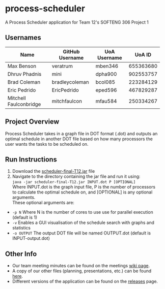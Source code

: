 # process-scheduler
A Process Scheduler application for Team 12's SOFTENG 306 Project 1

## Usernames
| Name | GitHub Username  | UoA Username | UoA ID |
| ---- | ---------------- | ------------ | ------ |
| Max Benson | veratrum | mben346 | 655363680 |
| Dhruv Phadnis | mini | dpha900 | 902553757 |
| Brad Coleman | bradleycoleman | bcol085 | 223284129 |
| Eric Pedrido | EricPedrido | eped596 | 467829287 |
| Mitchell Faulconbridge | mitchfaulcon | mfau584 | 250334267 |

## Project Overview
Process Scheduler takes in a graph file in DOT format (.dot) and outputs an optimal schedule in another DOT file based on how many processors the user wants the tasks to be scheduled on.

## Run Instructions
1. Download the [scheduler-final-T12.jar](https://github.com/mitchfaulcon/process-scheduler/releases/download/FINAL/scheduler-final-T12.jar) file  
2. Navigate to the directory containing the jar file and run it using:  
`java -jar scheduler-final-T12.jar INPUT.dot P [OPTIONAL]`  
Where INPUT.dot is the graph input file, P is the number of processors to calculate the optimal schedule on, and \[OPTIONAL] is any optional arguments.  
These optional arguments are:  
* `-p N` Where N is the number of cores to use use for parallel execution (default is 1)  
* `-v` Enables a GUI visualisation of the schedule search with graphs and statistics  
* `-o OUTPUT` The output DOT file will be named OUTPUT.dot (default is INPUT-output.dot)

## Other Info
* Our team meeting minutes can be found on the meetings [wiki page](https://github.com/mitchfaulcon/process-scheduler/wiki/Meetings).  
* A copy of our other files (planning, presentations, etc.) can be found [here](https://drive.google.com/drive/folders/13yAeFWhUZUvv9ybfBkAa7boKlnE2WNVv?usp=sharing).  
* Different versions of the application can be found on the [releases](https://github.com/mitchfaulcon/process-scheduler/releases) page.
